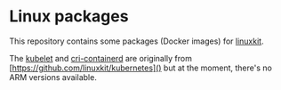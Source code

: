 # Linux packages
This repository contains some packages (Docker images) for [linuxkit](https://github.com/linuxkit/linuxkit).

The [kubelet](pkg/kubelet) and [cri-containerd](pkg/cri-containerd) are originally from [https://github.com/linuxkit/kubernetes]() but at the moment, there's no ARM versions available.
